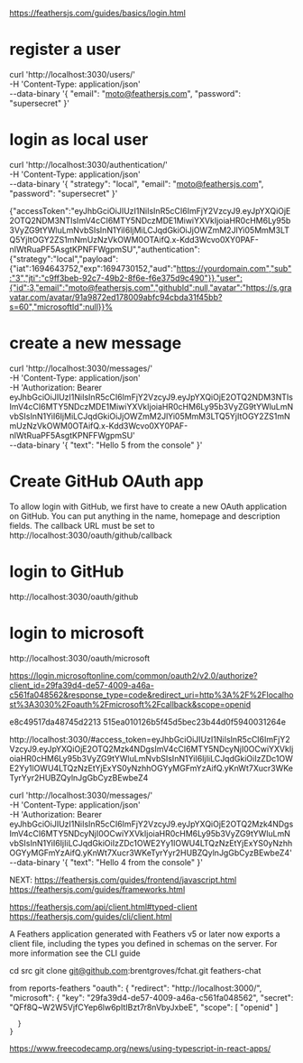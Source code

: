https://feathersjs.com/guides/basics/login.html
# register a user
curl 'http://localhost:3030/users/' \
  -H 'Content-Type: application/json' \
  --data-binary '{ "email": "moto@feathersjs.com", "password": "supersecret" }'

# login as local user
curl 'http://localhost:3030/authentication/' \
  -H 'Content-Type: application/json' \
  --data-binary '{ "strategy": "local", "email": "moto@feathersjs.com", "password": "supersecret" }'

{"accessToken":"eyJhbGciOiJIUzI1NiIsInR5cCI6ImFjY2VzcyJ9.eyJpYXQiOjE2OTQ2NDM3NTIsImV4cCI6MTY5NDczMDE1MiwiYXVkIjoiaHR0cHM6Ly95b3VyZG9tYWluLmNvbSIsInN1YiI6IjMiLCJqdGkiOiJjOWZmM2JlYi05MmM3LTQ5YjItOGY2ZS1mNmUzNzVkOWM0OTAifQ.x-Kdd3Wcvo0XY0PAF-nIWtRuaPF5AsgtKPNFFWgpmSU","authentication":{"strategy":"local","payload":{"iat":1694643752,"exp":1694730152,"aud":"https://yourdomain.com","sub":"3","jti":"c9ff3beb-92c7-49b2-8f6e-f6e375d9c490"}},"user":{"id":3,"email":"moto@feathersjs.com","githubId":null,"avatar":"https://s.gravatar.com/avatar/91a9872ed178009abfc94cbda31f45bb?s=60","microsoftId":null}}%  


# create a new message
curl 'http://localhost:3030/messages/' \
  -H 'Content-Type: application/json' \
  -H 'Authorization: Bearer eyJhbGciOiJIUzI1NiIsInR5cCI6ImFjY2VzcyJ9.eyJpYXQiOjE2OTQ2NDM3NTIsImV4cCI6MTY5NDczMDE1MiwiYXVkIjoiaHR0cHM6Ly95b3VyZG9tYWluLmNvbSIsInN1YiI6IjMiLCJqdGkiOiJjOWZmM2JlYi05MmM3LTQ5YjItOGY2ZS1mNmUzNzVkOWM0OTAifQ.x-Kdd3Wcvo0XY0PAF-nIWtRuaPF5AsgtKPNFFWgpmSU' \
  --data-binary '{ "text": "Hello 5 from the console" }'

# Create GitHub OAuth app
To allow login with GitHub, we first have to create a new OAuth application on GitHub. You can put anything in the name, homepage and description fields. The callback URL must be set to
http://localhost:3030/oauth/github/callback

# login to GitHub
http://localhost:3030/oauth/github
# login to microsoft
http://localhost:3030/oauth/microsoft

https://login.microsoftonline.com/common/oauth2/v2.0/authorize?client_id=29fa39d4-de57-4009-a46a-c561fa048562&response_type=code&redirect_uri=http%3A%2F%2Flocalhost%3A3030%2Foauth%2Fmicrosoft%2Fcallback&scope=openid

e8c49517da48745d2213
515ea010126b5f45d5bec23b44d0f5940031264e

http://localhost:3030/#access_token=eyJhbGciOiJIUzI1NiIsInR5cCI6ImFjY2VzcyJ9.eyJpYXQiOjE2OTQ2Mzk4NDgsImV4cCI6MTY5NDcyNjI0OCwiYXVkIjoiaHR0cHM6Ly95b3VyZG9tYWluLmNvbSIsInN1YiI6IjIiLCJqdGkiOiIzZDc1OWE2Yy1lOWU4LTQzNzEtYjExYS0yNzhhOGYyMGFmYzAifQ.yKnWt7Xucr3WKeTyrYyr2HUBZQylnJgGbCyzBEwbeZ4

curl 'http://localhost:3030/messages/' \
  -H 'Content-Type: application/json' \
  -H 'Authorization: Bearer eyJhbGciOiJIUzI1NiIsInR5cCI6ImFjY2VzcyJ9.eyJpYXQiOjE2OTQ2Mzk4NDgsImV4cCI6MTY5NDcyNjI0OCwiYXVkIjoiaHR0cHM6Ly95b3VyZG9tYWluLmNvbSIsInN1YiI6IjIiLCJqdGkiOiIzZDc1OWE2Yy1lOWU4LTQzNzEtYjExYS0yNzhhOGYyMGFmYzAifQ.yKnWt7Xucr3WKeTyrYyr2HUBZQylnJgGbCyzBEwbeZ4' \
  --data-binary '{ "text": "Hello 4 from the console" }'

  NEXT: https://feathersjs.com/guides/frontend/javascript.html
  https://feathersjs.com/guides/frameworks.html

https://feathersjs.com/api/client.html#typed-client
https://feathersjs.com/guides/cli/client.html

A Feathers application generated with Feathers v5 or later now exports a client file, including the types you defined in schemas on the server. For more information see the CLI guide

cd src
  git clone git@github.com:brentgroves/fchat.git feathers-chat

from reports-feathers
      "oauth": {
      "redirect": "http://localhost:3000/",
      "microsoft": {
        "key": "29fa39d4-de57-4009-a46a-c561fa048562",
        "secret": "QFf8Q~W2W5VjfCYep6lw6pItIBzt7r8nVbyJxbeE",
        "scope": [
          "openid"
        ]
        
      }
    }

https://www.freecodecamp.org/news/using-typescript-in-react-apps/    